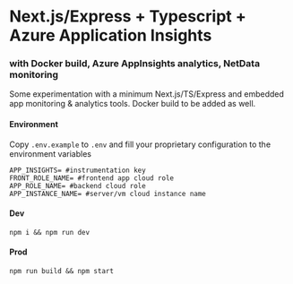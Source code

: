 # Next.js/Express + Typescript + Azure Application Insights

### with Docker build, Azure AppInsights analytics, NetData monitoring

Some experimentation with a minimum Next.js/TS/Express and embedded app monitoring & analytics tools.
Docker build to be added as well.

#### Environment

Copy `.env.example` to `.env` and fill your proprietary configuration to the environment variables
```
APP_INSIGHTS= #instrumentation key
FRONT_ROLE_NAME= #frontend app cloud role
APP_ROLE_NAME= #backend cloud role
APP_INSTANCE_NAME= #server/vm cloud instance name
```

#### Dev

`npm i && npm run dev`

#### Prod

`npm run build && npm start`

